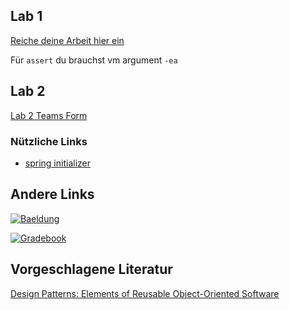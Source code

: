 ## Lab 1
[Reiche deine Arbeit hier ein](https://forms.gle/gJ6dQngUw8aeFEKNA)

Für `assert` du brauchst vm argument `-ea`

## Lab 2

[Lab 2 Teams Form](https://forms.gle/5zsmSzJjhDMKBmmh6)

### Nützliche Links 

* [spring initializer](https://start.spring.io/#!type=maven-project&language=java&platformVersion=3.1.5&packaging=jar&jvmVersion=21&groupId=map.project&artifactId=demo&name=demo&description=Demo%20project%20for%20Spring%20Boot&packageName=map.project.demo&dependencies=data-jpa,spring-shell,lombok,h2)

## Andere Links

[![Baeldung](https://www.baeldung.com/wp-content/themes/baeldung/icon/logo.svg)](https://www.baeldung.com)

[![Gradebook](https://cdn2.iconfinder.com/data/icons/education-green/64/010_gradebook-book-pen-pencil-64.png)](https://docs.google.com/spreadsheets/d/1wJ-Qn6AUKZwixeZl2sbel64LuONUvfos4B_UioJ9Irs/edit?usp=sharing)

## Vorgeschlagene Literatur

[Design Patterns: Elements of Reusable Object-Oriented Software](https://g.co/kgs/GjseFy)
